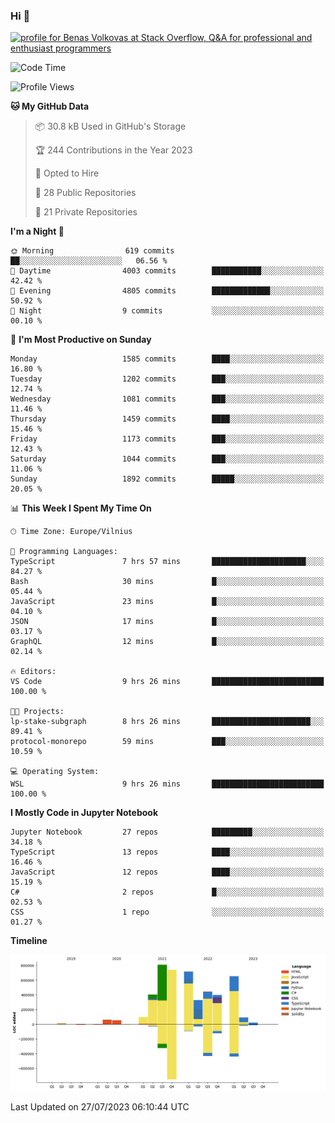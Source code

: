 ### Hi 👋
<a href="https://stackoverflow.com/users/14954249/benas-volkovas"><img src="https://stackoverflow.com/users/flair/14954249.png?theme=dark" width="208" height="58" alt="profile for Benas Volkovas at Stack Overflow, Q&amp;A for professional and enthusiast programmers" title="profile for Benas Volkovas at Stack Overflow, Q&amp;A for professional and enthusiast programmers"></a>

<!--START_SECTION:waka-->
![Code Time](http://img.shields.io/badge/Code%20Time-1%2C516%20hrs%2040%20mins-blue)

![Profile Views](http://img.shields.io/badge/Profile%20Views-0-blue)

**🐱 My GitHub Data** 

> 📦 30.8 kB Used in GitHub's Storage 
 > 
> 🏆 244 Contributions in the Year 2023
 > 
> 💼 Opted to Hire
 > 
> 📜 28 Public Repositories 
 > 
> 🔑 21 Private Repositories 
 > 
**I'm a Night 🦉** 

```text
🌞 Morning                619 commits         ██░░░░░░░░░░░░░░░░░░░░░░░   06.56 % 
🌆 Daytime                4003 commits        ███████████░░░░░░░░░░░░░░   42.42 % 
🌃 Evening                4805 commits        █████████████░░░░░░░░░░░░   50.92 % 
🌙 Night                  9 commits           ░░░░░░░░░░░░░░░░░░░░░░░░░   00.10 % 
```
📅 **I'm Most Productive on Sunday** 

```text
Monday                   1585 commits        ████░░░░░░░░░░░░░░░░░░░░░   16.80 % 
Tuesday                  1202 commits        ███░░░░░░░░░░░░░░░░░░░░░░   12.74 % 
Wednesday                1081 commits        ███░░░░░░░░░░░░░░░░░░░░░░   11.46 % 
Thursday                 1459 commits        ████░░░░░░░░░░░░░░░░░░░░░   15.46 % 
Friday                   1173 commits        ███░░░░░░░░░░░░░░░░░░░░░░   12.43 % 
Saturday                 1044 commits        ███░░░░░░░░░░░░░░░░░░░░░░   11.06 % 
Sunday                   1892 commits        █████░░░░░░░░░░░░░░░░░░░░   20.05 % 
```


📊 **This Week I Spent My Time On** 

```text
🕑︎ Time Zone: Europe/Vilnius

💬 Programming Languages: 
TypeScript               7 hrs 57 mins       █████████████████████░░░░   84.27 % 
Bash                     30 mins             █░░░░░░░░░░░░░░░░░░░░░░░░   05.44 % 
JavaScript               23 mins             █░░░░░░░░░░░░░░░░░░░░░░░░   04.10 % 
JSON                     17 mins             █░░░░░░░░░░░░░░░░░░░░░░░░   03.17 % 
GraphQL                  12 mins             █░░░░░░░░░░░░░░░░░░░░░░░░   02.14 % 

🔥 Editors: 
VS Code                  9 hrs 26 mins       █████████████████████████   100.00 % 

🐱‍💻 Projects: 
lp-stake-subgraph        8 hrs 26 mins       ██████████████████████░░░   89.41 % 
protocol-monorepo        59 mins             ███░░░░░░░░░░░░░░░░░░░░░░   10.59 % 

💻 Operating System: 
WSL                      9 hrs 26 mins       █████████████████████████   100.00 % 
```

**I Mostly Code in Jupyter Notebook** 

```text
Jupyter Notebook         27 repos            █████████░░░░░░░░░░░░░░░░   34.18 % 
TypeScript               13 repos            ████░░░░░░░░░░░░░░░░░░░░░   16.46 % 
JavaScript               12 repos            ████░░░░░░░░░░░░░░░░░░░░░   15.19 % 
C#                       2 repos             █░░░░░░░░░░░░░░░░░░░░░░░░   02.53 % 
CSS                      1 repo              ░░░░░░░░░░░░░░░░░░░░░░░░░   01.27 % 
```



**Timeline**

![Lines of Code chart](https://raw.githubusercontent.com/BenasVolkovas/BenasVolkovas/main/assets/bar_graph.png)


 Last Updated on 27/07/2023 06:10:44 UTC
<!--END_SECTION:waka-->
